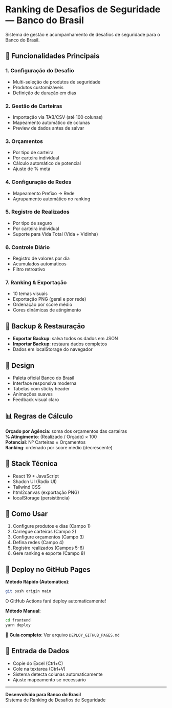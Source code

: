 # Ranking de Desafios de Seguridade — Banco do Brasil

Sistema de gestão e acompanhamento de desafios de seguridade para o Banco do Brasil.

## 🎯 Funcionalidades Principais

### 1. Configuração do Desafio
- Multi-seleção de produtos de seguridade
- Produtos customizáveis
- Definição de duração em dias

### 2. Gestão de Carteiras
- Importação via TAB/CSV (até 100 colunas)
- Mapeamento automático de colunas
- Preview de dados antes de salvar

### 3. Orçamentos
- Por tipo de carteira
- Por carteira individual
- Cálculo automático de potencial
- Ajuste de % meta

### 4. Configuração de Redes
- Mapeamento Prefixo → Rede
- Agrupamento automático no ranking

### 5. Registro de Realizados
- Por tipo de seguro
- Por carteira individual
- Suporte para Vida Total (Vida + Vidinha)

### 6. Controle Diário
- Registro de valores por dia
- Acumulados automáticos
- Filtro retroativo

### 7. Ranking & Exportação
- 10 temas visuais
- Exportação PNG (geral e por rede)
- Ordenação por score médio
- Cores dinâmicas de atingimento

## 💾 Backup & Restauração

- **Exportar Backup**: salva todos os dados em JSON
- **Importar Backup**: restaura dados completos
- Dados em localStorage do navegador

## 🎨 Design

- Paleta oficial Banco do Brasil
- Interface responsiva moderna
- Tabelas com sticky header
- Animações suaves
- Feedback visual claro

## 📊 Regras de Cálculo

**Orçado por Agência**: soma dos orçamentos das carteiras  
**% Atingimento**: (Realizado / Orçado) × 100  
**Potencial**: Nº Carteiras × Orçamentos  
**Ranking**: ordenado por score médio (decrescente)

## 🚀 Stack Técnica

- React 19 + JavaScript
- Shadcn UI (Radix UI)
- Tailwind CSS
- html2canvas (exportação PNG)
- localStorage (persistência)

## 📝 Como Usar

1. Configure produtos e dias (Campo 1)
2. Carregue carteiras (Campo 2)
3. Configure orçamentos (Campo 3)
4. Defina redes (Campo 4)
5. Registre realizados (Campos 5-6)
6. Gere ranking e exporte (Campo 8)

## 🚀 Deploy no GitHub Pages

**Método Rápido (Automático)**:
```bash
git push origin main
```
O GitHub Actions fará deploy automaticamente!

**Método Manual**:
```bash
cd frontend
yarn deploy
```

📖 **Guia completo**: Ver arquivo `DEPLOY_GITHUB_PAGES.md`

## 🔧 Entrada de Dados

- Copie do Excel (Ctrl+C)
- Cole na textarea (Ctrl+V)
- Sistema detecta colunas automaticamente
- Ajuste mapeamento se necessário

---

**Desenvolvido para Banco do Brasil**  
Sistema de Ranking de Desafios de Seguridade
